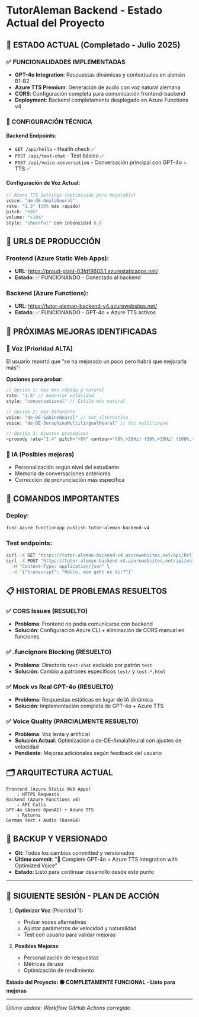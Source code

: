 # TutorAleman Backend - Estado Actual del Proyecto

## 🎯 ESTADO ACTUAL (Completado - Julio 2025)

### ✅ FUNCIONALIDADES IMPLEMENTADAS
- **GPT-4o Integration**: Respuestas dinámicas y contextuales en alemán B1-B2
- **Azure TTS Premium**: Generación de audio con voz natural alemana
- **CORS**: Configuración completa para comunicación frontend-backend
- **Deployment**: Backend completamente desplegado en Azure Functions v4

### 🔧 CONFIGURACIÓN TÉCNICA

#### Backend Endpoints:
- `GET /api/hello` - Health check ✅
- `POST /api/test-chat` - Test básico ✅  
- `POST /api/voice-conversation` - Conversación principal con GPT-4o + TTS ✅

#### Configuración de Voz Actual:
```javascript
// Azure TTS Settings (optimizado pero mejorable)
voice: "de-DE-AmalaNeural"
rate: "1.3" (30% más rápido)
pitch: "+5%"
volume: "+10%"
style: "cheerful" con intensidad 0.8
```

## 🚀 URLS DE PRODUCCIÓN

### Frontend (Azure Static Web Apps):
- **URL**: https://proud-plant-03fdf9603.1.azurestaticapps.net/
- **Estado**: ✅ FUNCIONANDO - Conectado al backend

### Backend (Azure Functions):
- **URL**: https://tutor-aleman-backend-v4.azurewebsites.net/
- **Estado**: ✅ FUNCIONANDO - GPT-4o + Azure TTS activos

## 📝 PRÓXIMAS MEJORAS IDENTIFICADAS

### 🎤 Voz (Prioridad ALTA)
El usuario reportó que "se ha mejorado un poco pero habrá que mejorarla más":

**Opciones para probar:**
```javascript
// Opción 1: Voz más rápida y natural
rate: "1.5" // Aumentar velocidad
style: "conversational" // Estilo más natural

// Opción 2: Voz diferente
voice: "de-DE-SabineNeural" // Voz alternativa
voice: "de-DE-SeraphinaMultilingualNeural" // Voz multilingüe

// Opción 3: Ajustes prosódicos
<prosody rate="1.4" pitch="+8%" contour="(0%,+20Hz) (50%,+30Hz) (100%,+10Hz)">
```

### 🧠 IA (Posibles mejoras)
- Personalización según nivel del estudiante
- Memoria de conversaciones anteriores
- Corrección de pronunciación más específica

## 🔄 COMANDOS IMPORTANTES

### Deploy:
```bash
func azure functionapp publish tutor-aleman-backend-v4
```

### Test endpoints:
```bash
curl -X GET "https://tutor-aleman-backend-v4.azurewebsites.net/api/hello"
curl -X POST "https://tutor-aleman-backend-v4.azurewebsites.net/api/voice-conversation" \
  -H "Content-Type: application/json" \
  -d '{"transcript": "Hallo, wie geht es dir?"}'
```

## 📋 HISTORIAL DE PROBLEMAS RESUELTOS

### ✅ CORS Issues (RESUELTO)
- **Problema**: Frontend no podía comunicarse con backend
- **Solución**: Configuración Azure CLI + eliminación de CORS manual en funciones

### ✅ .funcignore Blocking (RESUELTO)  
- **Problema**: Directorio `test-chat` excluido por patrón `test`
- **Solución**: Cambio a patrones específicos `test/` y `test-*.html`

### ✅ Mock vs Real GPT-4o (RESUELTO)
- **Problema**: Respuestas estáticas en lugar de IA dinámica
- **Solución**: Implementación completa de GPT-4o + Azure TTS

### ✅ Voice Quality (PARCIALMENTE RESUELTO)
- **Problema**: Voz lenta y artificial
- **Solución Actual**: Optimización a de-DE-AmalaNeural con ajustes de velocidad
- **Pendiente**: Mejoras adicionales según feedback del usuario

## 🗂️ ARQUITECTURA ACTUAL

```
Frontend (Azure Static Web Apps)
    ↓ HTTPS Requests
Backend (Azure Functions v4)
    ↓ API Calls
GPT-4o (Azure OpenAI) + Azure TTS
    ↓ Returns
German Text + Audio (base64)
```

## 💾 BACKUP Y VERSIONADO

- **Git**: Todos los cambios committed y versionados
- **Último commit**: "🚀 Complete GPT-4o + Azure TTS Integration with Optimized Voice"
- **Estado**: Listo para continuar desarrollo desde este punto

---

## 🎯 SIGUIENTE SESIÓN - PLAN DE ACCIÓN

1. **Optimizar Voz** (Prioridad 1):
   - Probar voces alternativas
   - Ajustar parámetros de velocidad y naturalidad
   - Test con usuario para validar mejoras

2. **Posibles Mejoras**:
   - Personalización de respuestas
   - Métricas de uso
   - Optimización de rendimiento

**Estado del Proyecto: 🟢 COMPLETAMENTE FUNCIONAL - Listo para mejoras**

---
*Último update: Workflow GitHub Actions corregido*